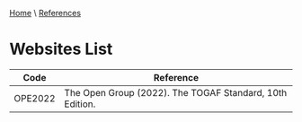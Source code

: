[Home](../../index.md) \ [References](../references.md)

# Websites List

|Code|Reference|
|---|---|
|OPE2022|The Open Group (2022). The TOGAF Standard, 10th Edition.|[https://www.opengroup.org/togaf/10thedition](https://www.opengroup.org/togaf/10thedition)|